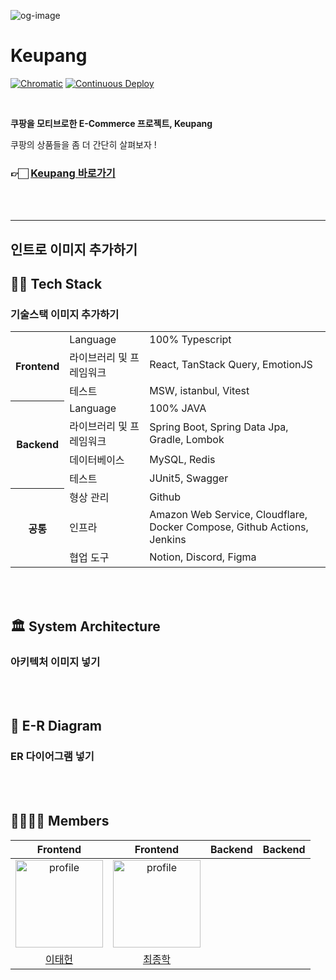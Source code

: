 ![og-image](https://github.com/user-attachments/assets/946e4110-bac1-4c35-b1a3-96dc986a6240)


# Keupang

 [![Chromatic](https://github.com/98OO/colla-frontend/actions/workflows/chromatic.yml/badge.svg)](https://github.com/keupang/keupang-frontend/actions/workflows/deploy.yml)
 [![Continuous Deploy](https://github.com/98OO/colla-backend/actions/workflows/continuous-deploy.yml/badge.svg)](https://github.com/keupang/keupang-backend)


<br />

**쿠팡을 모티브로한 E-Commerce 프로젝트, Keupang**

쿠팡의 상품들을 좀 더 간단히 살펴보자 !
### 👉🏻 [Keupang 바로가기](https://keupang.store/)


<br />
<br />

---

## 인트로 이미지 추가하기


## 🧑‍💻 Tech Stack
### 기술스택 이미지 추가하기

<table style="width: 100%;">
  <tr>
    <th rowspan="3">Frontend</th>
    <td>Language</td>
    <td>100% Typescript</td>
  </tr>
  <tr>
    <td>라이브러리 및 프레임워크</td>
    <td>React, TanStack Query, EmotionJS</td>
  </tr>
  <tr>
    <td>테스트</td>
    <td>MSW, istanbul, Vitest</td>
  </tr>
  <tr>
    <th rowspan="4">Backend</th>
    <td>Language</td>
    <td>100% JAVA</td>
  </tr>
  <tr>
    <td>라이브러리 및 프레임워크</td>
    <td>Spring Boot, Spring Data Jpa, Gradle, Lombok</td>
  </tr>
  <tr>
    <td>데이터베이스</td>
    <td>MySQL, Redis</td>
  </tr>
  <tr>
    <td>테스트</td>
    <td>JUnit5, Swagger</td>
  </tr>
  <tr>
    <th rowspan="3">공통</th>
    <td>형상 관리</td>
    <td>Github</td>
  </tr>
  <tr>
    <td>인프라</td>
    <td>Amazon Web Service, Cloudflare, Docker Compose, Github Actions, Jenkins</td>
  </tr>
  <tr>
    <td>협업 도구</td>
    <td>Notion, Discord, Figma</td>
  </tr>
</table>

<br />
<br />

## 🏛️ System Architecture

### 아키텍처 이미지 넣기

<br />
<br />

## 📖 E-R Diagram
### ER 다이어그램 넣기

<br />
<br />

## 👨‍👩‍👧‍👦 Members

| Frontend | Frontend | Backend |  Backend |
| :---: | :---: | :---: |  :---: |
| <a href="https://github.com/forever2969"><img src="https://github.com/user-attachments/assets/747f23b9-6b9d-4136-9cc5-f346171fcffd" alt="profile" width="140" height="140"></a> | <a href="https://github.com/JongHak19"><img src="https://github.com/user-attachments/assets/c979576a-ba3b-493b-9082-1c2e1988206c" alt="profile" width="140" height="140"></a> | 
| [이태헌](https://github.com/forever2969) |  [최종학](https://github.com/JongHak19) |
